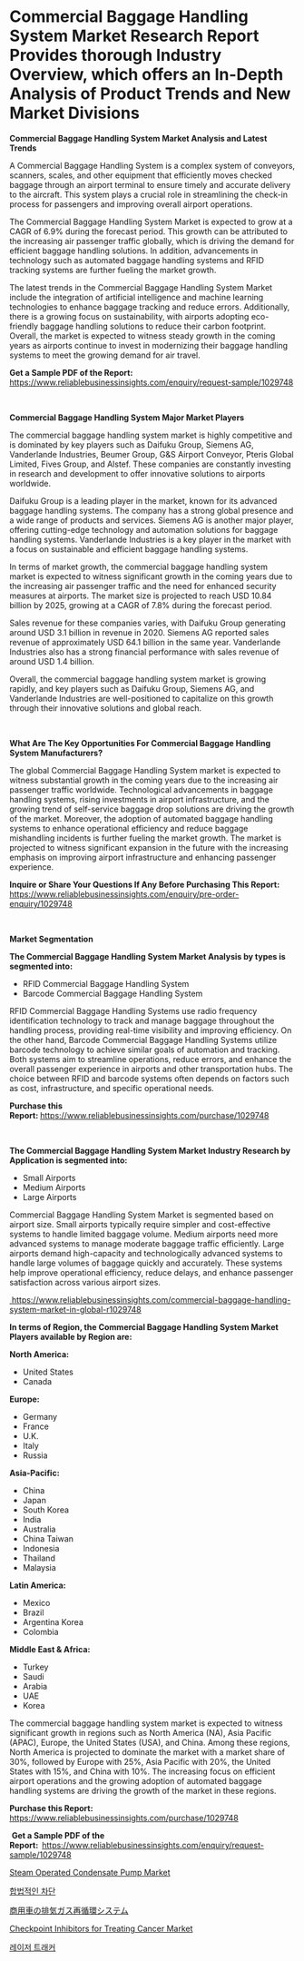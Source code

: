 <p><h1>Commercial Baggage Handling System Market Research Report Provides thorough Industry Overview, which offers an In-Depth Analysis of Product Trends and New Market Divisions</h1></p><p><strong>Commercial Baggage Handling System Market Analysis and Latest Trends</strong></p>
<p><p>A Commercial Baggage Handling System is a complex system of conveyors, scanners, scales, and other equipment that efficiently moves checked baggage through an airport terminal to ensure timely and accurate delivery to the aircraft. This system plays a crucial role in streamlining the check-in process for passengers and improving overall airport operations.</p><p>The Commercial Baggage Handling System Market is expected to grow at a CAGR of 6.9% during the forecast period. This growth can be attributed to the increasing air passenger traffic globally, which is driving the demand for efficient baggage handling solutions. In addition, advancements in technology such as automated baggage handling systems and RFID tracking systems are further fueling the market growth.</p><p>The latest trends in the Commercial Baggage Handling System Market include the integration of artificial intelligence and machine learning technologies to enhance baggage tracking and reduce errors. Additionally, there is a growing focus on sustainability, with airports adopting eco-friendly baggage handling solutions to reduce their carbon footprint. Overall, the market is expected to witness steady growth in the coming years as airports continue to invest in modernizing their baggage handling systems to meet the growing demand for air travel.</p></p>
<p><strong>Get a Sample PDF of the Report:&nbsp;</strong> <a href="https://www.reliablebusinessinsights.com/enquiry/request-sample/1029748">https://www.reliablebusinessinsights.com/enquiry/request-sample/1029748</a></p>
<p>&nbsp;</p>
<p><strong>Commercial Baggage Handling System Major Market Players</strong></p>
<p><p>The commercial baggage handling system market is highly competitive and is dominated by key players such as Daifuku Group, Siemens AG, Vanderlande Industries, Beumer Group, G&S Airport Conveyor, Pteris Global Limited, Fives Group, and Alstef. These companies are constantly investing in research and development to offer innovative solutions to airports worldwide.</p><p>Daifuku Group is a leading player in the market, known for its advanced baggage handling systems. The company has a strong global presence and a wide range of products and services. Siemens AG is another major player, offering cutting-edge technology and automation solutions for baggage handling systems. Vanderlande Industries is a key player in the market with a focus on sustainable and efficient baggage handling systems.</p><p>In terms of market growth, the commercial baggage handling system market is expected to witness significant growth in the coming years due to the increasing air passenger traffic and the need for enhanced security measures at airports. The market size is projected to reach USD 10.84 billion by 2025, growing at a CAGR of 7.8% during the forecast period.</p><p>Sales revenue for these companies varies, with Daifuku Group generating around USD 3.1 billion in revenue in 2020. Siemens AG reported sales revenue of approximately USD 64.1 billion in the same year. Vanderlande Industries also has a strong financial performance with sales revenue of around USD 1.4 billion.</p><p>Overall, the commercial baggage handling system market is growing rapidly, and key players such as Daifuku Group, Siemens AG, and Vanderlande Industries are well-positioned to capitalize on this growth through their innovative solutions and global reach.</p></p>
<p>&nbsp;</p>
<p><strong>What Are The Key Opportunities For Commercial Baggage Handling System Manufacturers?</strong></p>
<p><p>The global Commercial Baggage Handling System market is expected to witness substantial growth in the coming years due to the increasing air passenger traffic worldwide. Technological advancements in baggage handling systems, rising investments in airport infrastructure, and the growing trend of self-service baggage drop solutions are driving the growth of the market. Moreover, the adoption of automated baggage handling systems to enhance operational efficiency and reduce baggage mishandling incidents is further fueling the market growth. The market is projected to witness significant expansion in the future with the increasing emphasis on improving airport infrastructure and enhancing passenger experience.</p></p>
<p><strong>Inquire or Share Your Questions If Any Before Purchasing This Report:</strong> <a href="https://www.reliablebusinessinsights.com/enquiry/pre-order-enquiry/1029748">https://www.reliablebusinessinsights.com/enquiry/pre-order-enquiry/1029748</a></p>
<p>&nbsp;</p>
<p><strong>Market Segmentation</strong></p>
<p><strong>The Commercial Baggage Handling System Market Analysis by types is segmented into:</strong></p>
<p><ul><li>RFID Commercial Baggage Handling System</li><li>Barcode Commercial Baggage Handling System</li></ul></p>
<p><p>RFID Commercial Baggage Handling Systems use radio frequency identification technology to track and manage baggage throughout the handling process, providing real-time visibility and improving efficiency. On the other hand, Barcode Commercial Baggage Handling Systems utilize barcode technology to achieve similar goals of automation and tracking. Both systems aim to streamline operations, reduce errors, and enhance the overall passenger experience in airports and other transportation hubs. The choice between RFID and barcode systems often depends on factors such as cost, infrastructure, and specific operational needs.</p></p>
<p><strong>Purchase this Report:&nbsp;</strong><a href="https://www.reliablebusinessinsights.com/purchase/1029748">https://www.reliablebusinessinsights.com/purchase/1029748</a></p>
<p>&nbsp;</p>
<p><strong>The Commercial Baggage Handling System Market Industry Research by Application is segmented into:</strong></p>
<p><ul><li>Small Airports</li><li>Medium Airports</li><li>Large Airports</li></ul></p>
<p><p>Commercial Baggage Handling System Market is segmented based on airport size. Small airports typically require simpler and cost-effective systems to handle limited baggage volume. Medium airports need more advanced systems to manage moderate baggage traffic efficiently. Large airports demand high-capacity and technologically advanced systems to handle large volumes of baggage quickly and accurately. These systems help improve operational efficiency, reduce delays, and enhance passenger satisfaction across various airport sizes.</p></p>
<p><a href="https://www.reliablebusinessinsights.com/commercial-baggage-handling-system-market-in-global-r1029748">&nbsp;https://www.reliablebusinessinsights.com/commercial-baggage-handling-system-market-in-global-r1029748</a></p>
<p><strong>In terms of Region, the Commercial Baggage Handling System Market Players available by Region are:</strong></p>
<p>
    <p> <strong> North America: </strong>
        <ul>
            <li>United States</li>
            <li>Canada</li>
        </ul>
        </p> 
    <p> <strong> Europe: </strong>
        <ul>
            <li>Germany</li>
            <li>France</li>
            <li>U.K.</li>
            <li>Italy</li>
            <li>Russia</li>
        </ul>
        </p> 
    <p> <strong> Asia-Pacific: </strong>
        <ul>
            <li>China</li>
            <li>Japan</li>
            <li>South Korea</li>
            <li>India</li>
            <li>Australia</li>
            <li>China Taiwan</li>
            <li>Indonesia</li>
            <li>Thailand</li>
            <li>Malaysia</li>
        </ul>
        </p> 
    <p> <strong> Latin America: </strong>
        <ul>
            <li>Mexico</li>
            <li>Brazil</li>
            <li>Argentina Korea</li>
            <li>Colombia</li>
        </ul>
        </p> 
    <p> <strong> Middle East & Africa: </strong>
        <ul>
            <li>Turkey</li>
            <li>Saudi</li>
            <li>Arabia</li>
            <li>UAE</li>
            <li>Korea</li>
        </ul>
    </p>
    </p>
<p><p>The commercial baggage handling system market is expected to witness significant growth in regions such as North America (NA), Asia Pacific (APAC), Europe, the United States (USA), and China. Among these regions, North America is projected to dominate the market with a market share of 30%, followed by Europe with 25%, Asia Pacific with 20%, the United States with 15%, and China with 10%. The increasing focus on efficient airport operations and the growing adoption of automated baggage handling systems are driving the growth of the market in these regions.</p></p>
<p><strong>Purchase this Report: </strong><a href="https://www.reliablebusinessinsights.com/purchase/1029748">https://www.reliablebusinessinsights.com/purchase/1029748</a></p>
<p>&nbsp;<strong>Get a Sample PDF of the Report:&nbsp;&nbsp;</strong><a href="https://www.reliablebusinessinsights.com/enquiry/request-sample/1029748">https://www.reliablebusinessinsights.com/enquiry/request-sample/1029748</a></p>
<p><strong></strong></p>
<p><p><a href="https://www.linkedin.com/pulse/steam-operated-condensate-pump-market-key-successful-business-ss6vf">Steam Operated Condensate Pump Market</a></p><p><a href="https://github.com/RickyMetzDVM/Market-Research-Report-List-1/blob/main/698500978715.md">합법적인 차단</a></p><p><a href="https://github.com/charm854/Market-Research-Report-List-1/blob/main/658781785040.md">商用車の排気ガス再循環システム</a></p><p><a href="https://github.com/KeeganBarrows2023/Market-Research-Report-List-1/blob/main/checkpoint-inhibitors-for-treating-cancer-market.md">Checkpoint Inhibitors for Treating Cancer Market</a></p><p><a href="https://github.com/TitusBoyer1/Market-Research-Report-List-1/blob/main/317274778714.md">레이저 트래커</a></p></p>